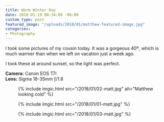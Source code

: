 ```yaml
---
title: Warm Winter Day
date: 2018-01-19 00:34:00 -06:00
custom_type: post
featured_image: "/uploads/2018/01/matthew-featured-image.jpg"
categories:
- Photography
---
```


I took some pictures of my cousin today. It was a gorgeous 40º, which is much warmer than when we left on vacation just a week ago.

I took these at around sunset, so the light was perfect.

**Camera:** Canon EOS T7i  
**Lens:** Sigma 18-35mm ƒ/1.8

<figure class="reg">
  {% include imgic.html src="/2018/01/02-matt.jpg" alt="Matthew looking cold" %}
</figure>

<figure class="reg">
  {% include imgic.html src="/2018/01/01-matt.jpg" %}
</figure>

<figure class="reg">
  {% include imgic.html src="/2018/01/03-matt.jpg" %}
</figure>
